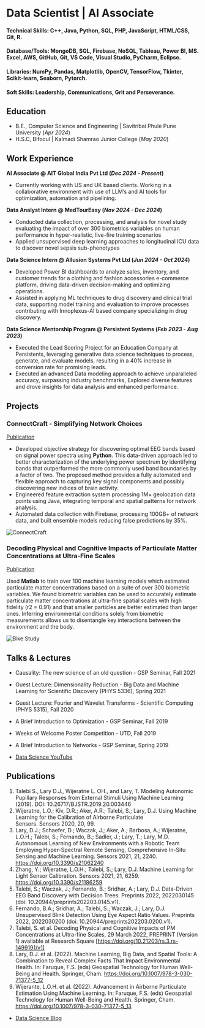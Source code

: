 # Data Scientist | AI Associate

#### Technical Skills: C++, Java, Python, SQL, PHP, JavaScript, HTML/CSS, Git, R.
#### Database/Tools: MongoDB, SQL, Firebase, NoSQL, Tableau, Power BI, MS. Excel, AWS, GitHub, Git, VS Code, Visual Studio, PyCharm, Eclipse.
#### Libraries: NumPy, Pandas, Matplotlib, OpenCV, TensorFlow, Tkinter, Scikit-learn, Seaborn, Pytorch.
#### Soft Skills: Leadership, Communications, Grit and Perseverance.

## Education       		
- B.E., Computer Science and Engineering | Savitribai Phule Pune University (_Apr 2024_)
- H.S.C, Bifocul | Kalmadi Shamrao Junior College (_May 2020_) 	

## Work Experience
**AI Associate @ AIT Global India Pvt Ltd (_Dec 2024 - Present_)**
- Currently working with US and UK based clients. Working in a collaborative environment with use of LLM’s and AI tools for optimization, automation and pipelining.

**Data Analyst Intern @ MedTourEasy (_Nov 2024 - Dec 2024_)**
- Conducted data collection, processing, and analysis for novel study evaluating the impact of over 300 biometrics variables on human performance in hyper-realistic, live-fire training scenarios
- Applied unsupervised deep learning approaches to longitudinal ICU data to discover novel sepsis sub-phenotypes

**Data Science Intern @ Allusion Systems Pvt Ltd (_Jun 2024 - Oct 2024_)**
- Developed Power BI dashboards to analyze sales, inventory, and customer trends for a clothing and fashion accessories e-commerce platform, driving data-driven decision-making and optimizing operations.
- Assisted in applying ML techniques to drug discovery and clinical trial data, supporting model training and evaluation to improve processes contributing with Innoplexus-AI based company specializing in drug discovery.

**Data Science Mentorship Program @ Persistent Systems (_Feb 2023 - Aug 2023_)**
- Executed the Lead Scoring Project for an Education Company at Persistents, leveraging generative data science techniques to process, generate, and evaluate models, resulting in a 40% increase in conversion rate for promising leads.
- Executed an advanced Data modeling approach to achieve unparalleled accuracy, surpassing industry benchmarks, Explored diverse features and drove insights for data analysis and enhanced performance.

## Projects
### ConnectCraft - Simplifying Network Choices 
[Publication](https://www.ijariit.com/manuscript/connectcraft-simplifying-network-choices/)

- Developed objective strategy for discovering optimal EEG bands based on signal power spectra using **Python**. This data-driven approach led to better characterization of the underlying power spectrum by identifying bands that outperformed the more commonly used band boundaries by a factor of two. The proposed method provides a fully automated and flexible approach to capturing key signal components and possibly discovering new indices of brain activity.
- Engineered feature extraction system processing 1M+ geolocation data points using Java, integrating temporal and spatial patterns for network analysis.
- Automated data collection with Firebase, processing 100GB+ of network data, and built ensemble models reducing false predictions by 35%.

![ConnectCraft](/assets/img/eeg_band_discovery.jpeg)

### Decoding Physical and Cognitive Impacts of Particulate Matter Concentrations at Ultra-Fine Scales
[Publication](https://www.mdpi.com/1424-8220/22/11/4240)

Used **Matlab** to train over 100 machine learning models which estimated particulate matter concentrations based on a suite of over 300 biometric variables. We found biometric variables can be used to accurately estimate particulate matter concentrations at ultra-fine spatial scales with high fidelity (r2 = 0.91) and that smaller particles are better estimated than larger ones. Inferring environmental conditions solely from biometric measurements allows us to disentangle key interactions between the environment and the body.

![Bike Study](/assets/img/bike_study.jpeg)

## Talks & Lectures
- Causality: The new science of an old question - GSP Seminar, Fall 2021
- Guest Lecture: Dimensionality Reduction - Big Data and Machine Learning for Scientific Discovery (PHYS 5336), Spring 2021
- Guest Lecture: Fourier and Wavelet Transforms - Scientific Computing (PHYS 5315), Fall 2020
- A Brief Introduction to Optimization - GSP Seminar, Fall 2019
- Weeks of Welcome Poster Competition - UTD, Fall 2019
- A Brief Introduction to Networks - GSP Seminar, Spring 2019

- [Data Science YouTube](https://www.youtube.com/channel/UCa9gErQ9AE5jT2DZLjXBIdA)

## Publications
1. Talebi S., Lary D.J., Wijeratne L. OH., and Lary, T. Modeling Autonomic Pupillary Responses from External Stimuli Using Machine Learning (2019). DOI: 10.26717/BJSTR.2019.20.003446
2. Wijeratne, L.O.; Kiv, D.R.; Aker, A.R.; Talebi, S.; Lary, D.J. Using Machine Learning for the Calibration of Airborne Particulate Sensors. Sensors 2020, 20, 99.
3. Lary, D.J.; Schaefer, D.; Waczak, J.; Aker, A.; Barbosa, A.; Wijeratne, L.O.H.; Talebi, S.; Fernando, B.; Sadler, J.; Lary, T.; Lary, M.D. Autonomous Learning of New Environments with a Robotic Team Employing Hyper-Spectral Remote Sensing, Comprehensive In-Situ Sensing and Machine Learning. Sensors 2021, 21, 2240. https://doi.org/10.3390/s21062240
4. Zhang, Y.; Wijeratne, L.O.H.; Talebi, S.; Lary, D.J. Machine Learning for Light Sensor Calibration. Sensors 2021, 21, 6259. https://doi.org/10.3390/s21186259
5. Talebi, S.; Waczak, J.; Fernando, B.; Sridhar, A.; Lary, D.J. Data-Driven EEG Band Discovery with Decision Trees. Preprints 2022, 2022030145 (doi: 10.20944/preprints202203.0145.v1).
6. Fernando, B.A.; Sridhar, A.; Talebi, S.; Waczak, J.; Lary, D.J. Unsupervised Blink Detection Using Eye Aspect Ratio Values. Preprints 2022, 2022030200 (doi: 10.20944/preprints202203.0200.v1).
7. Talebi, S. et al. Decoding Physical and Cognitive Impacts of PM Concentrations at Ultra-fine Scales, 29 March 2022, PREPRINT (Version 1) available at Research Square [https://doi.org/10.21203/rs.3.rs-1499191/v1]
8. Lary, D.J. et al. (2022). Machine Learning, Big Data, and Spatial Tools: A Combination to Reveal Complex Facts That Impact Environmental Health. In: Faruque, F.S. (eds) Geospatial Technology for Human Well-Being and Health. Springer, Cham. https://doi.org/10.1007/978-3-030-71377-5_12
9. Wijerante, L.O.H. et al. (2022). Advancement in Airborne Particulate Estimation Using Machine Learning. In: Faruque, F.S. (eds) Geospatial Technology for Human Well-Being and Health. Springer, Cham. https://doi.org/10.1007/978-3-030-71377-5_13

- [Data Science Blog](https://medium.com/@shawhin)
